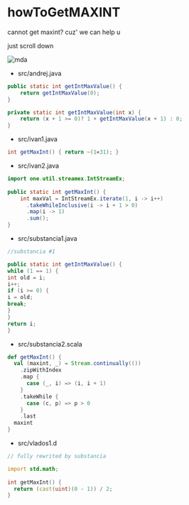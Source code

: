 # howToGetMAXINT
cannot get maxint? cuz' we can help u

just scroll down

![mda](https://pp.vk.me/c636726/v636726081/41e51/4d-PugicBHU.jpg)

* src/andrej.java
```java
public static int getIntMaxValue() {
    return getIntMaxValue(0);
}

private static int getIntMaxValue(int x) {
    return (x + 1 >= 0)? 1 + getIntMaxValue(x + 1) : 0;
}
```

* src/ivan1.java
```java
int getMaxInt() { return ~(1«31); }
```

* src/ivan2.java
```java
import one.util.streamex.IntStreamEx;
 
public static int getMaxInt() {
    int maxVal = IntStreamEx.iterate(1, i -> i++)
      .takeWhileInclusive(i -> i + 1 > 0)
      .map(i -> 1)
      .sum();
}
```

* src/substancia1.java
```java
//substancia #1

public static int getIntMaxValue() {
while (1 == 1) {
int old = i;
i++;
if (i >= 0) {
i = old;
break;
}
}
return i;
}
```

* src/substancia2.scala
```scala
def getMaxInt() {
  val (maxint, _) = Stream.continually(())
    .zipWithIndex
    .map {
      case (_, i) => (i, i + 1)
    }
    .takeWhile {
      case (c, p) => p > 0
    }
    .last
  maxint
}
```

* src/vlados1.d
```d
// fully rewrited by substancia

import std.math;
 
int getMaxInt() {
  return (cast(uint)(0 - 1)) / 2;
}
```

